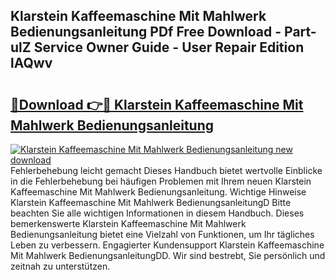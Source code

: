 ## Klarstein Kaffeemaschine Mit Mahlwerk Bedienungsanleitung PDf Free Download - Part-ulZ Service Owner Guide - User Repair Edition lAQwv

# <h2><a href="http://df02m0.blite.top/?on=Klarstein+Kaffeemaschine+Mit+Mahlwerk+Bedienungsanleitung">🔗Download 👉🔴 Klarstein Kaffeemaschine Mit Mahlwerk Bedienungsanleitung</a></h2>

[![Klarstein Kaffeemaschine Mit Mahlwerk Bedienungsanleitung new download](https://i.imgur.com/lujVjoI.png)](http://df02m0.blite.top/?on=Klarstein+Kaffeemaschine+Mit+Mahlwerk+Bedienungsanleitung)
Fehlerbehebung leicht gemacht Dieses Handbuch bietet wertvolle Einblicke in die Fehlerbehebung bei häufigen Problemen mit Ihrem neuen Klarstein Kaffeemaschine Mit Mahlwerk Bedienungsanleitung. Wichtige Hinweise Klarstein Kaffeemaschine Mit Mahlwerk BedienungsanleitungD Bitte beachten Sie alle wichtigen Informationen in diesem Handbuch. Dieses bemerkenswerte Klarstein Kaffeemaschine Mit Mahlwerk Bedienungsanleitung bietet eine Vielzahl von Funktionen, um Ihr tägliches Leben zu verbessern. Engagierter Kundensupport Klarstein Kaffeemaschine Mit Mahlwerk BedienungsanleitungDD. Wir sind bestrebt, Sie persönlich und zeitnah zu unterstützen.
